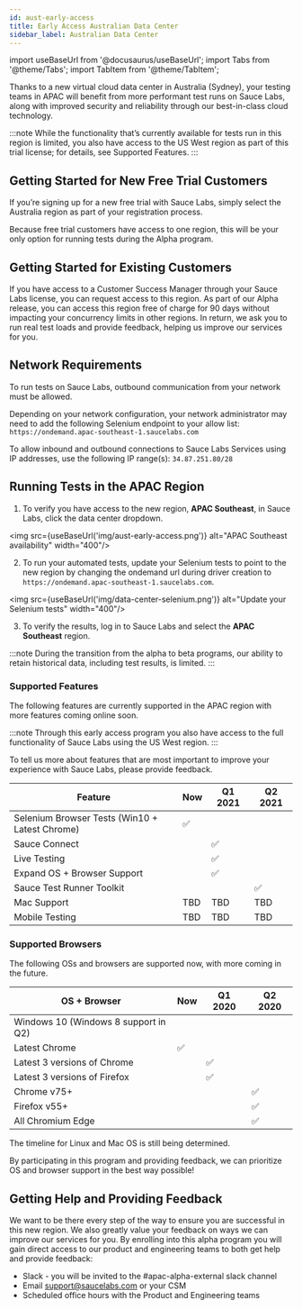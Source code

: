 ```yaml
---
id: aust-early-access
title: Early Access Australian Data Center
sidebar_label: Australian Data Center
---
```

import useBaseUrl from '@docusaurus/useBaseUrl';
import Tabs from '@theme/Tabs';
import TabItem from '@theme/TabItem';

Thanks to a new virtual cloud data center in Australia (Sydney), your testing teams in APAC will benefit from more performant test runs on Sauce Labs, along with improved security and reliability through our best-in-class cloud technology.

:::note
While the functionality that’s currently available for tests run in this region is limited, you also have access to the US West region as part of this trial license; for details, see Supported Features.
:::

## Getting Started for New Free Trial Customers
If you’re signing up for a new free trial with Sauce Labs, simply select the Australia region as part of your registration process.

Because free trial customers have access to one region, this will be your only option for running tests during the Alpha program.

## Getting Started for Existing Customers
If you have access to a Customer Success Manager through your Sauce Labs license, you can request access to this region. As part of our Alpha release, you can access this region free of charge for 90 days without impacting your concurrency limits in other regions. In return, we ask you to run real test loads and provide feedback, helping us improve our services for you.

## Network Requirements
To run tests on Sauce Labs, outbound communication from your network must be allowed.

Depending on your network configuration, your network administrator may need to add the following Selenium endpoint to your allow list: `https://ondemand.apac-southeast-1.saucelabs.com`

To allow inbound and outbound connections to Sauce Labs Services using IP addresses, use the following IP range(s): `34.87.251.80/28`

## Running Tests in the APAC Region
1. To verify you have access to the new region, **APAC Southeast**, in Sauce Labs, click the data center dropdown.

<img src={useBaseUrl('img/aust-early-access.png')} alt="APAC Southeast availability" width="400"/>

2. To run your automated tests, update your Selenium tests to point to the new region by changing the ondemand url during driver creation to `https://ondemand.apac-southeast-1.saucelabs.com`.

<img src={useBaseUrl('img/data-center-selenium.png')} alt="Update your Selenium tests" width="400"/>

3. To verify the results, log in to Sauce Labs and select the **APAC Southeast** region.

:::note
During the transition from the alpha to beta programs, our ability to retain historical data, including test results, is limited.
:::

### Supported Features
The following features are currently supported in the APAC region with more features coming online soon.

:::note
Through this early access program you also have access to the full functionality of Sauce Labs using the US West region.
:::

To tell us more about features that are most important to improve your experience with Sauce Labs, please provide feedback.

| Feature | Now | Q1 2021 | Q2 2021 |
|---|---|---|---|
| Selenium Browser Tests (Win10 +  Latest Chrome) | ✅ |  |  |
| Sauce Connect |  | ✅ |  |
| Live Testing |  | ✅ |  |
| Expand OS + Browser Support |  | ✅ |  |
| Sauce Test Runner Toolkit |  |  | ✅ |
| Mac Support | TBD | TBD | TBD |
| Mobile Testing | TBD | TBD | TBD |


### Supported Browsers
The following OSs and browsers are supported now, with more coming in the future.

| OS + Browser | Now | Q1 2020 | Q2 2020 |
|---|---|---|---|
| Windows 10 (Windows 8 support in Q2) |  |  |  |
| Latest Chrome | ✅ |  |  |
| Latest 3 versions of Chrome |  | ✅ |  |
| Latest 3 versions of Firefox |  | ✅ |  |
| Chrome v75+ |  |  | ✅ |
| Firefox v55+ |  |  | ✅ |
| All Chromium Edge |  |  | ✅ |

The timeline for Linux and Mac OS is still being determined.

By participating in this program and providing feedback, we can prioritize OS and browser support in the best way possible!

## Getting Help and Providing Feedback
We want to be there every step of the way to ensure you are successful in this new region. We also greatly value your feedback on ways we can improve our services for you. By enrolling into this alpha program you will gain direct access to our product and engineering teams to both get help and provide feedback:

* Slack - you will be invited to the #apac-alpha-external slack channel
* Email [support@saucelabs.com](mailto:support@saucelabs.com) or your CSM
* Scheduled office hours with the Product and Engineering teams
